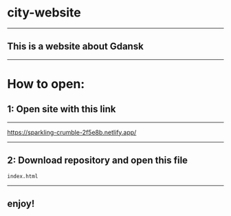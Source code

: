 # city-website
---
## This is a website about Gdansk
---
# How to open:
## 1: Open site with this link
---
https://sparkling-crumble-2f5e8b.netlify.app/

---

## 2: Download repository and open this file
~~~
index.html
~~~
---
## enjoy!
